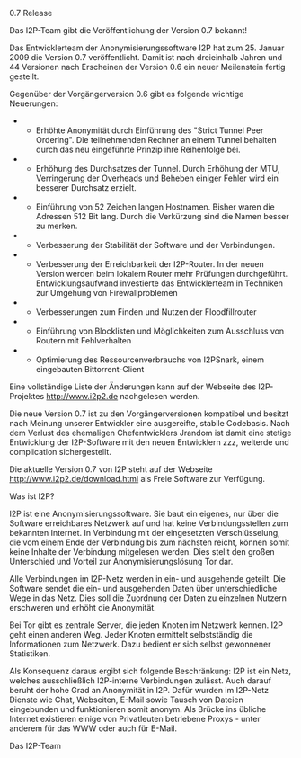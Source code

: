  0.7 Release 

 Das I2P-Team gibt die Veröffentlichung der Version 0.7 bekannt!

 Das Entwicklerteam der Anonymisierungssoftware I2P hat zum 25. Januar
 2009 die Version 0.7 veröffentlicht. Damit ist nach dreieinhalb Jahren
 und 44 Versionen nach Erscheinen der Version 0.6 ein neuer
 Meilenstein fertig gestellt.

 Gegenüber der Vorgängerversion 0.6 gibt es folgende wichtige Neuerungen:
 - - Erhöhte Anonymität durch Einführung des "Strict Tunnel Peer Ordering".
 Die teilnehmenden Rechner an einem Tunnel behalten durch das neu
 eingeführte
 Prinzip ihre Reihenfolge bei.
 - - Erhöhung des Durchsatzes der Tunnel.
 Durch Erhöhung der MTU, Verringerung der Overheads und Beheben einiger
 Fehler wird ein besserer Durchsatz erzielt.
 - - Einführung von 52 Zeichen langen Hostnamen.
 Bisher waren die Adressen 512 Bit lang. Durch die Verkürzung sind die
 Namen
 besser zu merken.
 - - Verbesserung der Stabilität der Software und der Verbindungen.
 - - Verbesserung der Erreichbarkeit der I2P-Router.
 In der neuen Version werden beim lokalem Router mehr Prüfungen
 durchgeführt.
 Entwicklungsaufwand investierte das Entwicklerteam in Techniken zur
 Umgehung
 von Firewallproblemen
 - - Verbesserungen zum Finden und Nutzen der Floodfillrouter
 - - Einführung von Blocklisten und Möglichkeiten zum Ausschluss von
 Routern mit
 Fehlverhalten
 - - Optimierung des Ressourcenverbrauchs von I2PSnark, einem eingebauten
 Bittorrent-Client

 Eine vollständige Liste der Änderungen kann auf der Webseite des
 I2P-Projektes http://www.i2p2.de nachgelesen werden.

 Die neue Version 0.7 ist zu den Vorgängerversionen kompatibel und
 besitzt nach Meinung unserer Entwickler eine ausgereifte, stabile
 Codebasis. Nach dem Verlust des ehemaligen Chefentwicklers Jrandom ist
 damit eine stetige Entwicklung der I2P-Software mit den neuen
 Entwicklern zzz, welterde und complication sichergestellt.

 Die aktuelle Version 0.7 von I2P steht auf der Webseite
 http://www.i2p2.de/download.html als Freie Software zur Verfügung.

 Was ist I2P?

 I2P ist eine Anonymisierungssoftware. Sie baut ein eigenes, nur über die
 Software
 erreichbares Netzwerk auf und hat keine Verbindungsstellen zum bekannten
 Internet. In Verbindung mit der eingesetzten Verschlüsselung, die vom
 einem Ende der Verbindung bis zum nächsten reicht, können somit keine
 Inhalte der Verbindung mitgelesen werden. Dies stellt den großen
 Unterschied und Vorteil zur Anonymisierungslösung Tor dar.

 Alle Verbindungen im I2P-Netz werden in ein- und ausgehende geteilt. Die
 Software sendet die ein- und ausgehenden Daten über unterschiedliche
 Wege in das Netz. Dies soll die Zuordnung der Daten zu einzelnen Nutzern
 erschweren und erhöht die Anonymität.

 Bei Tor gibt es zentrale Server, die jeden Knoten im Netzwerk kennen.
 I2P geht einen anderen Weg. Jeder Knoten ermittelt selbstständig die
 Informationen zum Netzwerk. Dazu bedient er sich selbst gewonnener
 Statistiken.

 Als Konsequenz daraus ergibt sich folgende Beschränkung: I2P ist ein
 Netz, welches ausschließlich I2P-interne Verbindungen zulässt. Auch
 darauf beruht der hohe Grad an Anonymität in I2P.
 Dafür wurden im I2P-Netz Dienste wie Chat, Webseiten, E-Mail sowie
 Tausch von Dateien eingebunden und funktionieren somit anonym.
 Als Brücke ins übliche Internet existieren einige von
 Privatleuten betriebene Proxys - unter anderem für das WWW oder auch für
 E-Mail.

 Das I2P-Team


